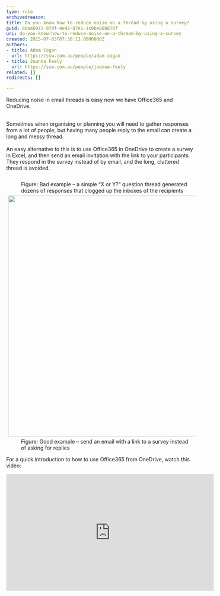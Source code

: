 ```yaml
---
type: rule
archivedreason: 
title: Do you know how to reduce noise on a thread by using a survey?
guid: 80ae6072-97df-4e42-87e1-1c0be86b876f
uri: do-you-know-how-to-reduce-noise-on-a-thread-by-using-a-survey
created: 2015-07-03T07:30:13.0000000Z
authors:
- title: Adam Cogan
  url: https://ssw.com.au/people/adam-cogan
- title: Joanna Feely
  url: https://ssw.com.au/people/joanna-feely
related: []
redirects: []

---
```



Reducing noise in email threads&#160;is easy now we have Office365 and OneDrive.&#160;
<br><excerpt class='endintro'></excerpt><br>
<div>Sometimes when organising or planning you will need to gather responses from a lot of people, but having many people reply to the email can create a long and messy thread.<br></div><div>
   <br>
</div><div>An easy alternative to this is to use Office365 in OneDrive to create a survey in Excel, and then send an email invitation with the link to your participants. They respond in the survey instead of by email, and the long, cluttered thread is avoided.</div><div>
   <br>
</div><div>
   <img src="/PublishingImages/Bad-Example-too-many-emails.png" alt="" style="margin&#58;5px;" />
   <br>
</div><dd class="ssw15-rteElement-FigureBad">​​Figure&#58; Bad example – a simple “X or Y?” question thread generated dozens of responses that clogged up the inboxes of the recipients&#160;<br></dd><div>
   <img src="/PublishingImages/Good-Example-Invite-to-Survey.png" alt="" style="margin&#58;5px;width&#58;650px;" />
   <br>
</div><dd class="ssw15-rteElement-FigureGood">​Figure&#58; Good example – send an email with a link to a survey instead of asking for replies&#160;​</dd><p class="ssw15-rteElement-P">​For a quick introduction to how to use Office365 from OneDrive, watch this video&#58; &#160;​<br></p>
<iframe width="560" height="315" src="https&#58;//www.youtube.com/embed/1D47IIIY87M" frameborder="0"></iframe>


